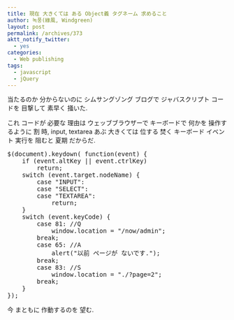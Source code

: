 ```yaml
---
title: 現在 大きくては ある Object義 タグネーム 求めること
author: 녹풍(綠風, Windgreen)
layout: post
permalink: /archives/373
aktt_notify_twitter:
  - yes
categories:
  - Web publishing
tags:
  - javascript
  - jQuery
---
```

当たるのか 分からないのに シムサングゾング ブログで ジャバスクリプト コードを 目撃して 素早く 掻いた.

これ コードが 必要な 理由は ウェッブブラウザーで キーボードで 何かを 操作するように 割 時, input, textarea あぶ 大きくては 位する 焚く キーボード イベント 実行を 阻むと 夏期 だからだ.

<pre class="brush:js">$(document).keydown( function(event) {
	if (event.altKey || event.ctrlKey)
		return;
	switch (event.target.nodeName) {
		case "INPUT":
		case "SELECT":
		case "TEXTAREA":
			return;
	}		
	switch (event.keyCode) {
		case 81: //Q
			window.location = "/now/admin";
		break;
		case 65: //A	
			alert("以前 ページが ないです.");
		break;
		case 83: //S
			window.location = "./?page=2";
		break;
	}
});
</pre>

今 まともに 作動するのを 望む.